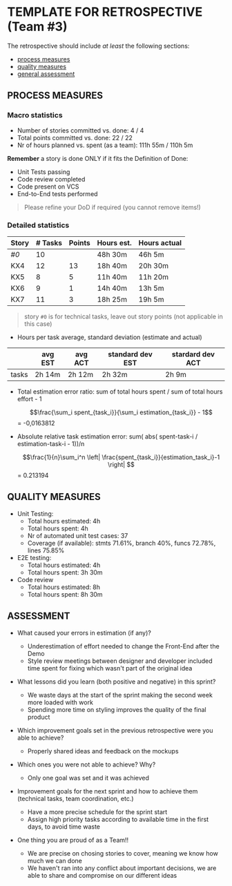 # TEMPLATE FOR RETROSPECTIVE (Team #3)

The retrospective should include _at least_ the following
sections:

- [process measures](#process-measures)
- [quality measures](#quality-measures)
- [general assessment](#assessment)

## PROCESS MEASURES

### Macro statistics

- Number of stories committed vs. done: 4 / 4
- Total points committed vs. done: 22 / 22
- Nr of hours planned vs. spent (as a team): 111h 55m / 110h 5m

**Remember** a story is done ONLY if it fits the Definition of Done:

- Unit Tests passing
- Code review completed
- Code present on VCS
- End-to-End tests performed

> Please refine your DoD if required (you cannot remove items!)

### Detailed statistics

| Story | # Tasks | Points | Hours est. | Hours actual |
| ----- | ------- | ------ | ---------- | ------------ |
| _#0_  |   10    |        |   48h 30m  |    46h 5m    |
| KX4   |   12    |   13   |   18h 40m  |    20h 30m   |
| KX5   |    8    |    5   |   11h 40m  |    11h 20m   |
| KX6   |    9    |    1   |   14h 40m  |    13h 5m    |
| KX7   |   11    |    3   |   18h 25m  |    19h 5m    |

> story `#0` is for technical tasks, leave out story points (not applicable in this case)

- Hours per task average, standard deviation (estimate and actual)

|       | avg EST | avg ACT | standard dev EST | stardard dev ACT |
| ----- | ------- | ------- | ---------------- | ---------------- |
| tasks | 2h 14m  | 2h 12m  |     2h 32m       |    2h 9m         |

- Total estimation error ratio: sum of total hours spent / sum of total hours effort - 1

  $$\frac{\sum_i spent_{task_i}}{\sum_i estimation_{task_i}} - 1$$
  = -0,0163812

- Absolute relative task estimation error: sum( abs( spent-task-i / estimation-task-i - 1))/n

  $$\frac{1}{n}\sum_i^n \left| \frac{spent_{task_i}}{estimation_task_i}-1 \right| $$
  = 0.213194

## QUALITY MEASURES

- Unit Testing:
  - Total hours estimated: 4h
  - Total hours spent: 4h
  - Nr of automated unit test cases: 37
  - Coverage (if available): stmts 71.61%, branch 40%, funcs 72.78%, lines 75.85%
- E2E testing:
  - Total hours estimated: 4h
  - Total hours spent: 3h 30m
- Code review
  - Total hours estimated: 8h
  - Total hours spent: 8h 30m

## ASSESSMENT

- What caused your errors in estimation (if any)?
  - Underestimation of effort needed to change the Front-End after the Demo
  - Style review meetings between designer and developer included time spent for fixing which wasn't part of the original idea

- What lessons did you learn (both positive and negative) in this sprint?
  - We waste days at the start of the sprint making the second week more loaded with work
  - Spending more time on styling improves the quality of the final product

- Which improvement goals set in the previous retrospective were you able to achieve?
  - Properly shared ideas and feedback on the mockups

- Which ones you were not able to achieve? Why?
  - Only one goal was set and it was achieved

- Improvement goals for the next sprint and how to achieve them (technical tasks, team coordination, etc.)
  - Have a more precise schedule for the sprint start
  - Assign high priority tasks according to available time in the first days, to avoid time waste

- One thing you are proud of as a Team!!
  - We are precise on chosing stories to cover, meaning we know how much we can done
  - We haven't ran into any conflict about important decisions, we are able to share and compromise on our different ideas